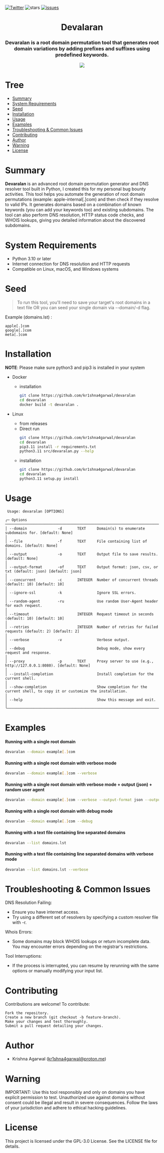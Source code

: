 [![Twitter](https://img.shields.io/twitter/follow/kr1shna4garwal?logo=twitter)](https://twitter.com/kr1shna4garwal)
![stars](https://img.shields.io/github/stars/kr1shna4garwal/devaralan)
[![issues](https://img.shields.io/github/issues/kr1shna4garwal/devaralan?color=%20%237fb3d5%20)](https://github.com/devaralan/devaralan/issues)


<h1 align="center">Devalaran</h1>
<h3 align="center">Devaralan is a root domain permutation tool that generates root domain variations by adding prefixes and suffixes using predefined keywords.</h3>
<p align="center"><img src=https://i.ibb.co/VgctZZY/Screenshot-2024-10-11-at-3-43-42-PM.png></p>

# Tree
- [Summary](#Summary)
- [System Requirements](#System-Requirements)
- [Seed](#Seed)
- [Installation](#installation)
- [Usage](#usage)
- [Examples](#examples)
- [Troubleshooting & Common Issues](#Troubleshooting--Common-Issues)
- [Contributing](#Contributing)
- [Author](#author)
- [Warning](#warning)
- [License](#license)

# Summary

**Devaralan** is an advanced root domain permutation generator and DNS resolver tool built in Python, I created this for my personal bug bounty activities. This tool helps you automate the generation of root domain permutations (example: apple-internal[.]com) and then check if they resolve to valid IPs.
It generates domains based on a combination of known keywords (you can add your keywords too) and existing subdomains.
The tool can also perform DNS resolution, HTTP status code checks, and WHOIS lookups, giving you detailed information about the discovered subdomains.

# System Requirements
- Python 3.10 or later
- Internet connection for DNS resolution and HTTP requests
- Compatible on Linux, macOS, and Windows systems

# Seed
> To run this tool, you'll need to save your target's root domains in a text file OR you can seed your single domain via --domain/-d flag.

Example (domains.lst) :

```
apple[.]com
google[.]com
meta[.]com
```

# Installation

**NOTE**: Please make sure python3 and pip3 is installed in your system

- Docker
    - installation
        ```bash
        git clone https://github.com/kr1shna4garwal/devaralan
        cd devaralan
        docker build -t devaralan .
        ```

- Linux
    - from releases
    - Direct run
        ```bash
        git clone https://github.com/kr1shna4garwal/devaralan
        cd devaralan
        pip3.11 install -r requirements.txt
        python3.11 src/devaralan.py --help
        ```
    - installation
        ```bash
        git clone https://github.com/kr1shna4garwal/devaralan
        cd devaralan
        python3.11 setup.py install
        ```

# Usage

```
 Usage: devaralan [OPTIONS]                                                                                                                                   
                                                                                                                                                              
╭─ Options ──────────────────────────────────────────────────────────────────────────────────────────────────────────────────────────────────────────────────╮
│ --domain              -d       TEXT     Domain(s) to enumerate subdomains for. [default: None]                                                             │
│ --file                -f       TEXT     File containing list of domains. [default: None]                                                                   │
│ --output              -o       TEXT     Output file to save results. [default: None]                                                                       │
│ --output-format       -of      TEXT     Output format: json, csv, or txt (default: json) [default: json]                                                   │
│ --concurrent          -c       INTEGER  Number of concurrent threads (default: 10) [default: 10]                                                           │
│ --ignore-ssl          -k                Ignore SSL errors.                                                                                                 │
│ --random-agent        -ru               Use random User-Agent header for each request.                                                                     │
│ --timeout                      INTEGER  Request timeout in seconds (default: 10) [default: 10]                                                             │
│ --retries                      INTEGER  Number of retries for failed requests (default: 2) [default: 2]                                                    │
│ --verbose             -v                Verbose output.                                                                                                    │
│ --debug                                 Debug mode, show every request and response.                                                                       │
│ --proxy               -p       TEXT     Proxy server to use (e.g., http://127.0.0.1:8080). [default: None]                                                 │
│ --install-completion                    Install completion for the current shell.                                                                          │
│ --show-completion                       Show completion for the current shell, to copy it or customize the installation.                                   │
│ --help                                  Show this message and exit.                                                                                        │
╰────────────────────────────────────────────────────────────────────────────────────────────────────────────────────────────────────────────────────────────╯

```

# Examples

#### Running with a single root domain

```bash
devaralan --domain example[.]com
```

#### Running with a single root domain with verbose mode

```bash
devaralan --domain example[.]com --verbose
```

#### Running with a single root domain with verbose mode + output (json) + random user agent

```bash
devaralan --domain example[.]com --verbose --output-format json --output example-output.json --random-agent
```

#### Running with a single root domain with debug mode

```bash
devaralan --domain example[.]com --debug
```

#### Running with a text file containing line separated domains

```bash
devaralan --list domains.lst
```

#### Running with a text file containing line separated domains with verbose mode

```bash
devaralan --list domains.lst --verbose
```

# Troubleshooting & Common Issues

DNS Resolution Failing:
- Ensure you have internet access.
- Try using a different set of resolvers by specifying a custom resolver file with -r.

Whois Errors:
- Some domains may block WHOIS lookups or return incomplete data. You may encounter errors depending on the registrar's restrictions.

Tool Interruptions:
- If the process is interrupted, you can resume by rerunning with the same options or manually modifying your input list.

# Contributing
Contributions are welcome! To contribute:

```
Fork the repository.
Create a new branch (git checkout -b feature-branch).
Make your changes and test thoroughly.
Submit a pull request detailing your changes.
```

# Author
- Krishna Agarwal (kr1shna4garwal@proton.me)

# Warning 

IMPORTANT: Use this tool responsibly and only on domains you have explicit permission to test. Unauthorized use against domains without consent could be illegal and result in severe consequences. Follow the laws of your jurisdiction and adhere to ethical hacking guidelines.

# License
This project is licensed under the GPL-3.0 License. See the LICENSE file for details.
